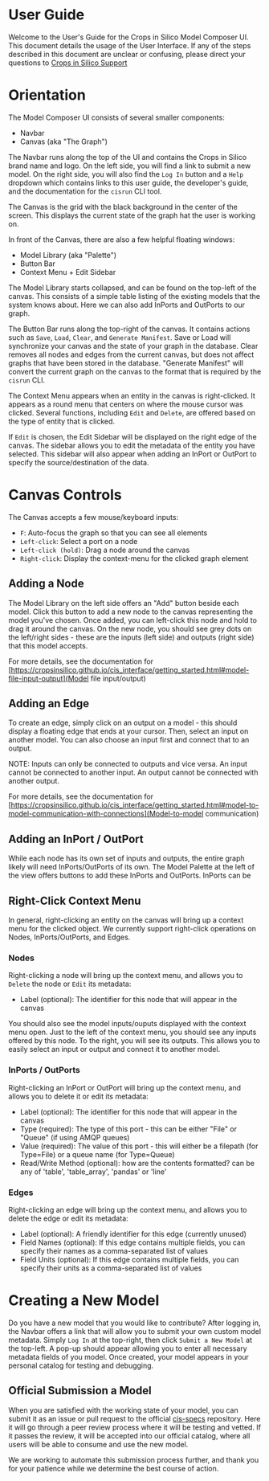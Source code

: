 # User Guide
Welcome to the User's Guide for the Crops in Silico Model Composer UI. This
document details the usage of the User Interface. If any of the steps described
in this document are unclear or confusing, please direct your questions to
[Crops in Silico Support](mailto:lambert8@illinois.edu)

# Orientation
The Model Composer UI consists of several smaller components:
* Navbar
* Canvas (aka "The Graph")

The Navbar runs along the top of the UI and contains the Crops in Silico brand
name and logo. On the left side, you will find a link to submit a new model.
On the right side, you will also find the `Log In` button and a `Help` dropdown
which contains links to this user guide, the developer's guide, and the 
documentation for the `cisrun` CLI tool.

The Canvas is the grid with the black background in the center of the screen. 
This displays the current state of the graph hat the user is working on. 

In front of the Canvas, there are also a few helpful floating windows:
* Model Library (aka "Palette")
* Button Bar
* Context Menu + Edit Sidebar

The Model Library starts collapsed, and can be found on the top-left of the canvas.
This consists of a simple table listing of the existing models that the system
knows about. Here we can also add InPorts and OutPorts to our graph.

The Button Bar runs along the top-right of the canvas. It contains actions such as 
`Save`, `Load`, `Clear`, and `Generate Manifest`. Save or Load will synchronize
your canvas and the state of your graph in the database. Clear removes all nodes
and edges from the current canvas, but does not affect graphs that have been stored
in the database. "Generate Manifest" will convert the current graph on the canvas
to the format that is required by the `cisrun` CLI.

The Context Menu appears when an entity in the canvas is right-clicked. It appears
as a round menu that centers on where the mouse cursor was clicked. Several functions,
including `Edit` and `Delete`, are offered based on the type of entity that is clicked.

If `Edit` is chosen, the Edit Sidebar will be displayed on the right edge of the canvas.
The sidebar allows you to edit the metadata of the entity you have selected. This sidebar
will also appear when adding an InPort or OutPort to specify the source/destination 
of the data.

# Canvas Controls
The Canvas accepts a few mouse/keyboard inputs:
* `F`: Auto-focus the graph so that you can see all elements
* `Left-click`: Select a port on a node
* `Left-click (hold)`: Drag a node around the canvas
* `Right-click`: Display the context-menu for the clicked graph element

## Adding a Node
The Model Library on the left side offers an "Add" button beside each model.
Click this button to add a new node to the canvas representing the model you've
chosen. Once added, you can left-click this node and hold to drag it around the 
canvas. On the new node, you should see grey dots on the left/right sides - these
are the inputs (left side) and outputs (right side) that this model accepts.

For more details, see the documentation for [https://cropsinsilico.github.io/cis_interface/getting_started.html#model-file-input-output](Model file input/output)

## Adding an Edge
To create an edge, simply click on an output on a model - this should
display a floating edge that ends at your cursor. Then, select an input on 
another model. You can also choose an input first and connect that to an output.

NOTE: Inputs can only be connected to outputs and vice versa. An input cannot be
connected to another input. An output cannot be connected with another output.

For more details, see the documentation for [https://cropsinsilico.github.io/cis_interface/getting_started.html#model-to-model-communication-with-connections](Model-to-model communication)

## Adding an InPort / OutPort
While each node has its own set of inputs and outputs, the entire graph likely
will need InPorts/OutPorts of its own. The Model Palette at the left of the view
offers buttons to add these InPorts and OutPorts.
InPorts can be 

## Right-Click Context Menu
In general, right-clicking an entity on the canvas will bring up a context menu
for the clicked object. We currently support right-click operations on Nodes, 
InPorts/OutPorts, and Edges.

### Nodes
Right-clicking a node will bring up the context menu, and allows you to `Delete` the node or `Edit` its metadata:
* Label (optional): The identifier for this node that will appear in the canvas

You should also see the model inputs/ouputs displayed with the context menu
open. Just to the left of the context menu, you should see any inputs offered 
by this node. To the right, you will see its outputs. This allows you to easily
select an input or output and connect it to another model.

### InPorts / OutPorts
Right-clicking an InPort or OutPort will bring up the context menu, and allows you to delete it or edit its metadata:
* Label (optional): The identifier for this node that will appear in the canvas
* Type (required): The type of this port - this can be either "File" or "Queue" (if using AMQP queues)
* Value (required): The value of this port - this will either be a filepath (for Type=File) or a queue name (for Type=Queue)
* Read/Write Method (optional): how are the contents formatted? can be any of 'table', 'table_array', 'pandas' or 'line'

### Edges
Right-clicking an edge will bring up the context menu, and allows you to delete the edge or edit its metadata:
* Label (optional): A friendly identifier for this edge (currently unused)
* Field Names (optional): If this edge contains multiple fields, you can specify their names as a comma-separated list of values
* Field Units (optional): If this edge contains multiple fields, you can specify their units as a comma-separated list of values

# Creating a New Model
Do you have a new model that you would like to contribute? After logging in, the 
Navbar offers a link that will allow you to submit your own custom model metadata.
Simply `Log In` at the top-right, then click `Submit a New Model` at the top-left.
A pop-up should appear allowing you to enter all necessary metadata fields of you model.
Once created, your model appears in your personal catalog for testing and debugging.

## Official Submission a Model
When you are satisfied with the working state of your model, you can submit it as 
an issue or pull request to the official [cis-specs](https://github.com/cropsinsilico/cis-specs) 
repository. Here it will go through a peer review process where it will be testing and vetted. 
If it passes the review, it will be accepted into our official catalog, where all users 
will be able to consume and use the new model.

We are working to automate this submission process further, and thank you for
your patience while we determine the best course of action.

